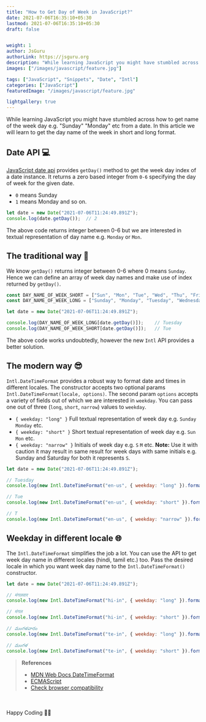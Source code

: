 ```yaml
---
title: "How to Get Day of Week in JavaScript?"
date: 2021-07-06T16:35:10+05:30
lastmod: 2021-07-06T16:35:10+05:30
draft: false


weight: 1
author: JsGuru
authorLink: https://jsguru.org
description: "While learning JavaScript you might have stumbled across how to get name of the week day e.g. \"Sunday\" \"Monday\" etc from date. In this article we will learn to get the day name of the week in short and long format."
images: ["/images/javascript/feature.jpg"]

tags: ["JavaScript", "Snippets", "Date", "Intl"]
categories: ["JavaScript"]
featuredImage: "/images/javascript/feature.jpg"

lightgallery: true
---
```


While learning JavaScript you might have stumbled across how to get name of the week day e.g. "Sunday" "Monday" etc from a date. In this article we will learn to get the day name of the week in short and long format.

<!--more-->

## Date API 💻
[JavaScript date api](/javascript/working-with-date-time) provides `getDay()` method to get the week day index of a date instance. It returns a zero based integer from `0-6` specifying the day of week for the given date. 

- `0` means Sunday
- `1` means Monday and so on.

```js
let date = new Date("2021-07-06T11:24:49.891Z");
console.log(date.getDay());  // 2
```

The above code returns integer between 0-6 but we are interested in textual representation of day name e.g. `Monday` or `Mon`.

## The traditional way 🧓
We know `getDay()` returns integer between 0-6 where 0 means `Sunday`. Hence we can define an array of week day names and make use of index returned by `getDay()`.

```js
const DAY_NAME_OF_WEEK_SHORT = ["Sun", "Mon", "Tue", "Wed", "Thu", "Fri", "Sat"];
const DAY_NAME_OF_WEEK_LONG = ["Sunday", "Monday", "Tuesday", "Wednesday", "Thursday", "Friday", "Saturday"];

let date = new Date("2021-07-06T11:24:49.891Z");

console.log(DAY_NAME_OF_WEEK_LONG[date.getDay()]);    // Tuesday
console.log(DAY_NAME_OF_WEEK_SHORT[date.getDay()]);   // Tue
```

The above code works undoubtedly, however the new `Intl` API provides a better solution. 

## The modern way 😎
`Intl.DateTimeFormat` provides a robust way to format date and times in different locales. The constructor accepts two optional params `Intl.DateTimeFormat(locale, options)`. The second param `options` accepts a variety of fields out of which we are interested in `weekday`. You can pass one out of three (`long`, `short`, `narrow`) values to `weekday`.

* `{ weekday: "long" }` Full textual representation of week day e.g. `Sunday` `Monday` etc.
* `{ weekday: "short" }` Short textual representation of week day e.g. `Sun` `Mon` etc.
* `{ weekday: "narrow" }` Initials of week day e.g. `S` `M` etc. **Note:** Use it with caution it may result in same result for week days with same initials e.g. Sunday and Saturday for both it represents `S`.


```js
let date = new Date("2021-07-06T11:24:49.891Z");

// Tuesday
console.log(new Intl.DateTimeFormat("en-us", { weekday: "long" }).format(date));

// Tue
console.log(new Intl.DateTimeFormat("en-us", { weekday: "short" }).format(date));

// T
console.log(new Intl.DateTimeFormat("en-us", { weekday: "narrow" }).format(date));
```

## Weekday in different locale 🌐
The `Intl.DateTimeFormat` simplifies the job a lot. You can use the API to get week day name in different locales (hindi, tamil etc.) too. Pass the desired locale in which you want week day name to the `Intl.DateTimeFormat()` constructor.

```js
let date = new Date("2021-07-06T11:24:49.891Z");

// मंगलवार
console.log(new Intl.DateTimeFormat("hi-in", { weekday: "long" }).format(date));

// मंगल
console.log(new Intl.DateTimeFormat("hi-in", { weekday: "short" }).format(date));

// మంగళవారం
console.log(new Intl.DateTimeFormat("te-in", { weekday: "long" }).format(date));

// మంగళ
console.log(new Intl.DateTimeFormat("te-in", { weekday: "short" }).format(date));
```

> **References**
> - [MDN Web Docs DateTimeFormat](https://developer.mozilla.org/en-US/docs/Web/JavaScript/Reference/Global_Objects/Intl/DateTimeFormat/DateTimeFormat)
> - [ECMAScript](https://tc39.es/ecma402/#sec-intl-datetimeformat-constructor)
> - [Check browser compatibility](https://caniuse.com/?search=intl)

&nbsp;  
&nbsp;  
Happy Coding :man_technologist: